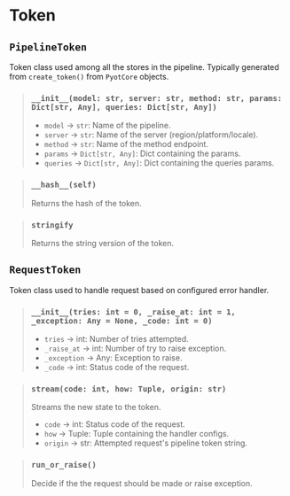 # Token

## `PipelineToken`

Token class used among all the stores in the pipeline. Typically generated from `create_token()` from `PyotCore` objects.

> ### `__init__(model: str, server: str, method: str, params: Dict[str, Any], queries: Dict[str, Any])`
> - `model` <Badge text="param" type="warning" vertical="middle"/> -> `str`: Name of the pipeline.
> - `server` <Badge text="param" type="warning" vertical="middle"/> -> `str`: Name of the server (region/platform/locale).
> - `method` <Badge text="param" type="warning" vertical="middle"/> -> `str`: Name of the method endpoint.
> - `params` <Badge text="param" type="warning" vertical="middle"/> -> `Dict[str, Any]`: Dict containing the params.
> - `queries` <Badge text="param" type="warning" vertical="middle"/> -> `Dict[str, Any]`: Dict containing the queries params.

> ### `__hash__(self)`
> Returns the hash of the token.

> ### `stringify` <Badge text="property" type="error" vertical="middle"/>
> Returns the string version of the token.

## `RequestToken`

Token class used to handle request based on configured error handler.

> ### `__init__(tries: int = 0, _raise_at: int = 1, _exception: Any = None, _code: int = 0)`
> - `tries` <Badge text="param" type="warning" vertical="middle"/> -> int: Number of tries attempted.
> - `_raise_at` <Badge text="param" type="warning" vertical="middle"/> -> int: Number of try to raise exception.
> - `_exception` <Badge text="param" type="warning" vertical="middle"/> -> Any: Exception to raise.
> - `_code` <Badge text="param" type="warning" vertical="middle"/> -> int: Status code of the request.

> ### `stream(code: int, how: Tuple, origin: str)`
> Streams the new state to the token.
> - `code` <Badge text="param" type="warning" vertical="middle"/> -> int: Status code of the request.
> - `how` <Badge text="param" type="warning" vertical="middle"/> -> Tuple: Tuple containing the handler configs.
> - `origin` <Badge text="param" type="warning" vertical="middle"/> -> str: Attempted request's pipeline token string.

> ### `run_or_raise()` <Badge text="function" type="error" vertical="middle"/> <Badge text="awaitable" type="error" vertical="middle"/>
> Decide if the the request should be made or raise exception.
